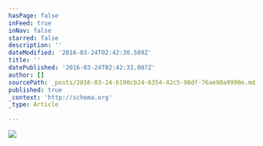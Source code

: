```yaml
---
hasPage: false
inFeed: true
inNav: false
starred: false
description: ''
dateModified: '2016-03-24T02:42:30.589Z'
title: ''
datePublished: '2016-03-24T02:42:31.007Z'
author: []
sourcePath: _posts/2016-03-24-b190cb24-6354-42c5-98df-76ae90a9998e.md
published: true
_context: 'http://schema.org'
_type: Article

---
```

![](https://the-grid-user-content.s3-us-west-2.amazonaws.com/8b1cd0cf-205e-4ce6-9c6f-2e77ae3b83f8.jpg)